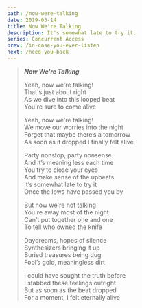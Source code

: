 ```yaml
---
path: /now-were-talking
date: 2019-05-14
title: Now We're Talking
description: It's somewhat late to try it.
series: Concurrent Access
prev: /in-case-you-ever-listen
next: /need-you-back
---
```


> **_Now We're Talking_**
>
> Yeah, now we're talking! \
> That's just about right \
> As we dive into this looped beat \
> You're sure to come alive
>
> Yeah, now we're talking! \
> We move our worries into the night \
> Forget that maybe there’s a tomorrow \
> As soon as it dropped I finally felt alive
>
> Party nonstop, party nonsense \
> And it’s meaning less each time \
> You try to close your eyes \
> And make sense of the upbeats \
> It’s somewhat late to try it \
> Once the lows have passed you by
>
> But now we're not talking \
> You're away most of the night \
> Can't put together one and one \
> To tell who owned the knife
>
> Daydreams, hopes of silence \
> Synthesizers bringing it up \
> Buried treasures being dug \
> Fool’s gold, meaningless dirt
>
> I could have sought the truth before \
> I stabbed these feelings outright \
> But as soon as the beat dropped \
> For a moment, I felt eternally alive
